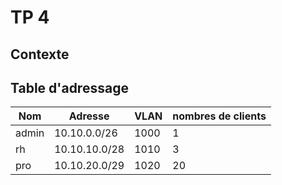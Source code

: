 # TP 4

## Contexte

## Table d'adressage

Nom | Adresse | VLAN | nombres de clients
-|-|-|-
admin | 10.10.0.0/26 | 1000 | 1
rh | 10.10.10.0/28 | 1010 | 3
pro | 10.10.20.0/29 | 1020 | 20

